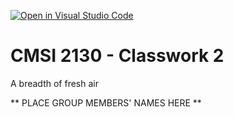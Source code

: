 [![Open in Visual Studio Code](https://classroom.github.com/assets/open-in-vscode-718a45dd9cf7e7f842a935f5ebbe5719a5e09af4491e668f4dbf3b35d5cca122.svg)](https://classroom.github.com/online_ide?assignment_repo_id=11738446&assignment_repo_type=AssignmentRepo)
# CMSI 2130 - Classwork 2
A breadth of fresh air

** PLACE GROUP MEMBERS' NAMES HERE **